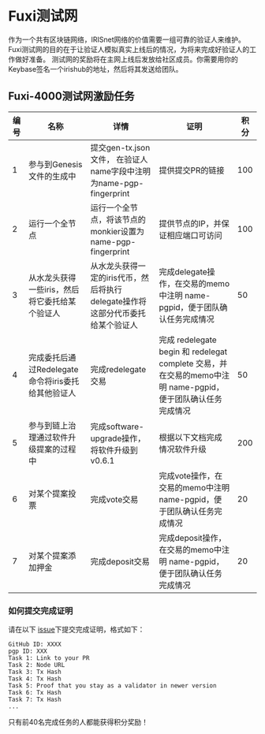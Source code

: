 # Fuxi测试网

作为一个共有区块链网络，IRISnet网络的价值需要一组可靠的验证人来维护。Fuxi测试网的目的在于让验证人模拟真实上线后的情况，为将来完成好验证人的工作做好准备。
测试网的奖励将在主网上线后发放给社区成员。你需要用你的Keybase签名一个irishub的地址，然后将其发送给团队。

## Fuxi-4000测试网激励任务


| **编号** | **名称**                                           | **详情**                                                     | **证明**                                                     | **积分** |
| -------- | -------------------------------------------------- | ------------------------------------------------------------ | ------------------------------------------------------------ | -------- |
| 1        | 参与到Genesis文件的生成中                          | 提交gen-tx.json文件， 在验证人name字段中注明为name-pgp-fingerprint | 提供提交PR的链接                                             | 100      |
| 2        | 运行一个全节点                                     | 运行一个全节点，将该节点的monkier设置为name-pgp-fingerprint  | 提供节点的IP，并保证相应端口可访问                           | 100      |
| 3        | 从水龙头获得一些iris，然后将它委托给某个验证人     | 从水龙头获得一定的iris代币，然后将执行delegate操作将这部分代币委托给某个验证人 | 完成delegate操作，在交易的memo中注明 name-pgpid，便于团队确认任务完成情况 | 50       |
| 4        | 完成委托后通过Redelegate命令将iris委托给其他验证人 | 完成redelegate 交易                                          | 完成 redelegate begin 和 redelegat complete 交易，并在交易的memo中注明 name-pgpid，便于团队确认任务完成情况 | 50       |
| 5        | 参与到链上治理通过软件升级提案的过程中             | 完成software-upgrade操作，将软件升级到v0.6.1                 | 根据以下文档完成情况软件升级                                 | 200      |
| 6        | 对某个提案投票                                     | 完成vote交易                                                 | 完成vote操作，在交易的memo中注明 name-pgpid，便于团队确认任务完成情况 | 20       |
| 7        | 对某个提案添加押金                                 | 完成deposit交易                                              | 完成deposit操作，在交易的memo中注明 name-pgpid，便于团队确认任务完成情况 | 20       |


### 如何提交完成证明

请在以下 [issue](https://github.com/irisnet/testnets/issues/129)下提交完成证明，格式如下：

```
GitHub ID: XXXX
pgp ID: XXX
Task 1: Link to your PR
Task 2: Node URL
Task 3: Tx Hash
Task 4: Tx Hash
Task 5: Proof that you stay as a validator in newer version
Task 6: Tx Hash
Task 7: Tx Hash
...

```
只有前40名完成任务的人都能获得积分奖励！
